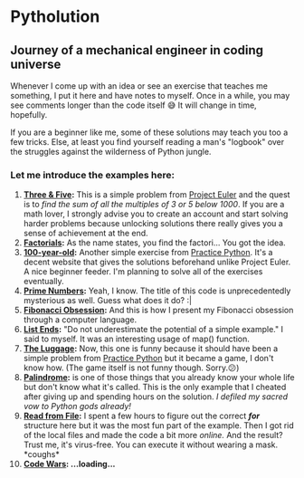# Pytholution
## Journey of a mechanical engineer in coding universe
Whenever I come up with an idea or see an exercise that teaches me something, I put it here and have notes to myself.
Once in a while, you may see comments longer than the code itself 😅 It will change in time, hopefully.

If you are a beginner like me, some of these solutions may teach you too a few tricks. Else, at least you find yourself reading a man's "logbook" over the struggles against the wilderness of Python jungle.
### Let me introduce the examples here:

1) **[Three & Five](https://github.com/gulmert89/pytholution/blob/master/ex1_threeFive.py):** This is a simple problem from [Project Euler](https://projecteuler.net/archives) and the quest is to *find the sum of all the multiples of 3 or 5 below 1000*. If you are a math lover, I strongly advise you to create an account and start solving harder problems because unlocking solutions there really gives you a sense of achievement at the end.
2) **[Factorials](https://github.com/gulmert89/pytholution/blob/master/ex2_factorials.py):** As the name states, you find the factori... You got the idea.
3) **[100-year-old](https://github.com/gulmert89/pytholution/blob/master/ex3_100-year-old.py):** Another simple exercise from [Practice Python](http://www.practicepython.org). It's a decent website that gives the solutions beforehand unlike Project Euler. A nice beginner feeder. I'm planning to solve all of the exercises eventually.
4) **[Prime Numbers](https://github.com/gulmert89/pytholution/blob/master/ex4_prime-numbers.py):** Yeah, I know. The title of this code is unprecedentedly mysterious as well. Guess what does it do? :|
5) **[Fibonacci Obsession](https://github.com/gulmert89/pytholution/blob/master/ex5_fibonacci-obsession.py):** And this is how I present my Fibonacci obsession through a computer language.
6) **[List Ends](https://github.com/gulmert89/pytholution/blob/master/ex6_list-ends.py):** "Do not underestimate the potential of a simple example." I said to myself. It was an interesting usage of map() function.
7) **[The Luggage](https://github.com/gulmert89/pytholution/blob/master/ex7_the-luggage.py):** Now, this one is funny because it should have been a simple problem from [Practice Python](http://www.practicepython.org/exercise/2014/11/11/20-element-search.html) but it became a game, I don't know how. (The game itself is not funny though. Sorry.😕)
8) **[Palindrome](https://github.com/gulmert89/pytholution/blob/master/ex8_palindrome.py):** is one of those things that you already know your whole life but don't know what it's called. This is the only example that I cheated after giving up and spending hours on the solution. *I defiled my sacred vow to Python gods already!*
9) **[Read from File](https://github.com/gulmert89/pytholution/blob/master/ex9_read-from-file.py):** I spent a few hours to figure out the correct ***for*** structure here but it was the most fun part of the example. Then I got rid of the local files and made the code a bit more *online.* And the result? Trust me, it's virus-free. You can execute it without wearing a mask. \*coughs\*
10) **[Code Wars](https://github.com/gulmert89/pytholution/blob/master/ex10_code-wars.py): ...loading...**
